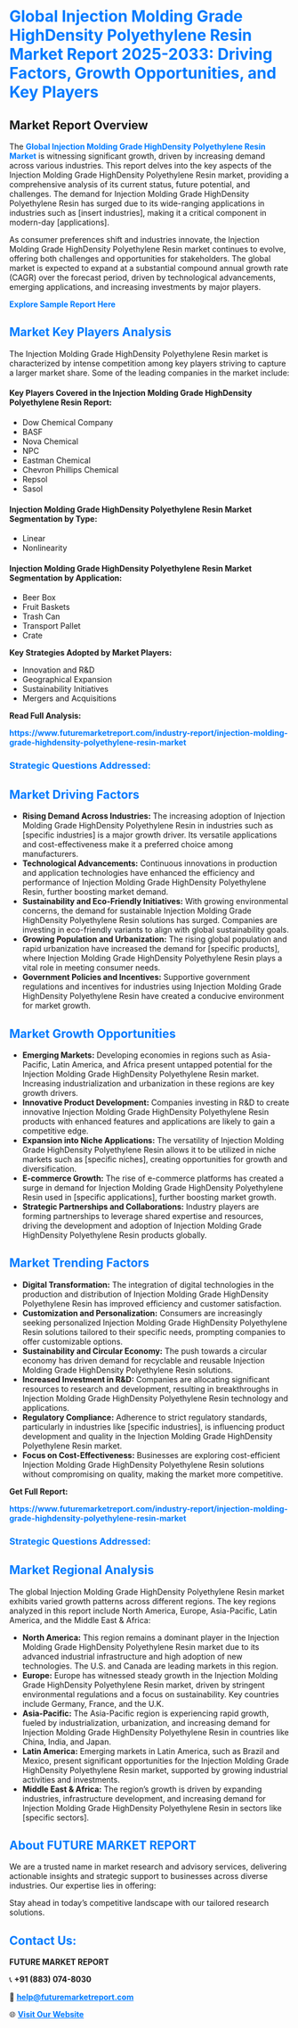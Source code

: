<h1 style="color: #007BFF;">Global Injection Molding Grade HighDensity Polyethylene Resin Market Report 2025-2033: Driving Factors, Growth Opportunities, and Key Players</h1>

<section id="overview">
<h2>Market Report Overview</h2>
<p>The <a href="https://www.futuremarketreport.com/industry-report/injection-molding-grade-highdensity-polyethylene-resin-market" style="color: #007BFF; text-decoration: none;"><strong>Global Injection Molding Grade HighDensity Polyethylene Resin Market</strong></a> is witnessing significant growth, driven by increasing demand across various industries. This report delves into the key aspects of the Injection Molding Grade HighDensity Polyethylene Resin market, providing a comprehensive analysis of its current status, future potential, and challenges. The demand for Injection Molding Grade HighDensity Polyethylene Resin has surged due to its wide-ranging applications in industries such as [insert industries], making it a critical component in modern-day [applications].</p>
<p>As consumer preferences shift and industries innovate, the Injection Molding Grade HighDensity Polyethylene Resin market continues to evolve, offering both challenges and opportunities for stakeholders. The global market is expected to expand at a substantial compound annual growth rate (CAGR) over the forecast period, driven by technological advancements, emerging applications, and increasing investments by major players.</p>
</section>

<section id="overview">
<p><a href="https://www.futuremarketreport.com/request-sample/reportId=44279" style="color: #007BFF; text-decoration: none;"><strong>Explore Sample Report Here</strong></a></p>
</section>

<section id="key-players">
<h2 style="color: #007BFF;">Market Key Players Analysis</h2>
<p>The Injection Molding Grade HighDensity Polyethylene Resin market is characterized by intense competition among key players striving to capture a larger market share. Some of the leading companies in the market include:</p>
<h4>Key Players Covered in the Injection Molding Grade HighDensity Polyethylene Resin Report:</h4>
<ul><li>Dow Chemical Company</li><li>BASF</li><li>Nova Chemical</li><li>NPC</li><li>Eastman Chemical</li><li>Chevron Phillips Chemical</li><li>Repsol</li><li>Sasol</li></ul>
<h4>Injection Molding Grade HighDensity Polyethylene Resin Market Segmentation by Type:</h4>
<ul><li>Linear</li><li>Nonlinearity</li></ul>

<h4>Injection Molding Grade HighDensity Polyethylene Resin Market Segmentation by Application:</h4>
<ul><li>Beer Box</li><li>Fruit Baskets</li><li>Trash Can</li><li>Transport Pallet</li><li>Crate</li></ul>
<p><strong>Key Strategies Adopted by Market Players:</strong></p>
<ul>
<li>Innovation and R&D</li>
<li>Geographical Expansion</li>
<li>Sustainability Initiatives</li>
<li>Mergers and Acquisitions</li>
</ul>
</section>

<section>
<p><strong>Read Full Analysis: </strong></p><a href="https://www.futuremarketreport.com/industry-report/injection-molding-grade-highdensity-polyethylene-resin-market" style="color: #007BFF; text-decoration: none;"><strong>https://www.futuremarketreport.com/industry-report/injection-molding-grade-highdensity-polyethylene-resin-market</strong></a>
<h3 style="color: #007BFF;">Strategic Questions Addressed:</h3>
</section>

<section id="driving-factors">
<h2 style="color: #007BFF;">Market Driving Factors</h2>
<ul>
<li><strong>Rising Demand Across Industries:</strong> The increasing adoption of Injection Molding Grade HighDensity Polyethylene Resin in industries such as [specific industries] is a major growth driver. Its versatile applications and cost-effectiveness make it a preferred choice among manufacturers.</li>
<li><strong>Technological Advancements:</strong> Continuous innovations in production and application technologies have enhanced the efficiency and performance of Injection Molding Grade HighDensity Polyethylene Resin, further boosting market demand.</li>
<li><strong>Sustainability and Eco-Friendly Initiatives:</strong> With growing environmental concerns, the demand for sustainable Injection Molding Grade HighDensity Polyethylene Resin solutions has surged. Companies are investing in eco-friendly variants to align with global sustainability goals.</li>
<li><strong>Growing Population and Urbanization:</strong> The rising global population and rapid urbanization have increased the demand for [specific products], where Injection Molding Grade HighDensity Polyethylene Resin plays a vital role in meeting consumer needs.</li>
<li><strong>Government Policies and Incentives:</strong> Supportive government regulations and incentives for industries using Injection Molding Grade HighDensity Polyethylene Resin have created a conducive environment for market growth.</li>
</ul>
</section>

<section id="growth-opportunities">
<h2 style="color: #007BFF;">Market Growth Opportunities</h2>
<ul>
<li><strong>Emerging Markets:</strong> Developing economies in regions such as Asia-Pacific, Latin America, and Africa present untapped potential for the Injection Molding Grade HighDensity Polyethylene Resin market. Increasing industrialization and urbanization in these regions are key growth drivers.</li>
<li><strong>Innovative Product Development:</strong> Companies investing in R&D to create innovative Injection Molding Grade HighDensity Polyethylene Resin products with enhanced features and applications are likely to gain a competitive edge.</li>
<li><strong>Expansion into Niche Applications:</strong> The versatility of Injection Molding Grade HighDensity Polyethylene Resin allows it to be utilized in niche markets such as [specific niches], creating opportunities for growth and diversification.</li>
<li><strong>E-commerce Growth:</strong> The rise of e-commerce platforms has created a surge in demand for Injection Molding Grade HighDensity Polyethylene Resin used in [specific applications], further boosting market growth.</li>
<li><strong>Strategic Partnerships and Collaborations:</strong> Industry players are forming partnerships to leverage shared expertise and resources, driving the development and adoption of Injection Molding Grade HighDensity Polyethylene Resin products globally.</li>
</ul>
</section>

<section id="trending-factors">
<h2 style="color: #007BFF;">Market Trending Factors</h2>
<ul>
<li><strong>Digital Transformation:</strong> The integration of digital technologies in the production and distribution of Injection Molding Grade HighDensity Polyethylene Resin has improved efficiency and customer satisfaction.</li>
<li><strong>Customization and Personalization:</strong> Consumers are increasingly seeking personalized Injection Molding Grade HighDensity Polyethylene Resin solutions tailored to their specific needs, prompting companies to offer customizable options.</li>
<li><strong>Sustainability and Circular Economy:</strong> The push towards a circular economy has driven demand for recyclable and reusable Injection Molding Grade HighDensity Polyethylene Resin solutions.</li>
<li><strong>Increased Investment in R&D:</strong> Companies are allocating significant resources to research and development, resulting in breakthroughs in Injection Molding Grade HighDensity Polyethylene Resin technology and applications.</li>
<li><strong>Regulatory Compliance:</strong> Adherence to strict regulatory standards, particularly in industries like [specific industries], is influencing product development and quality in the Injection Molding Grade HighDensity Polyethylene Resin market.</li>
<li><strong>Focus on Cost-Effectiveness:</strong> Businesses are exploring cost-efficient Injection Molding Grade HighDensity Polyethylene Resin solutions without compromising on quality, making the market more competitive.</li>
</ul>
</section>

<section>
<p><strong>Get Full Report: </strong></p><a href="https://www.futuremarketreport.com/industry-report/injection-molding-grade-highdensity-polyethylene-resin-market" style="color: #007BFF; text-decoration: none;"><strong>https://www.futuremarketreport.com/industry-report/injection-molding-grade-highdensity-polyethylene-resin-market</strong></a>
<h3 style="color: #007BFF;">Strategic Questions Addressed:</h3>
</section>


<section id="regional-analysis">
<h2 style="color: #007BFF;">Market Regional Analysis</h2>
<p>The global Injection Molding Grade HighDensity Polyethylene Resin market exhibits varied growth patterns across different regions. The key regions analyzed in this report include North America, Europe, Asia-Pacific, Latin America, and the Middle East & Africa:</p>
<ul>
<li><strong>North America:</strong> This region remains a dominant player in the Injection Molding Grade HighDensity Polyethylene Resin market due to its advanced industrial infrastructure and high adoption of new technologies. The U.S. and Canada are leading markets in this region.</li>
<li><strong>Europe:</strong> Europe has witnessed steady growth in the Injection Molding Grade HighDensity Polyethylene Resin market, driven by stringent environmental regulations and a focus on sustainability. Key countries include Germany, France, and the U.K.</li>
<li><strong>Asia-Pacific:</strong> The Asia-Pacific region is experiencing rapid growth, fueled by industrialization, urbanization, and increasing demand for Injection Molding Grade HighDensity Polyethylene Resin in countries like China, India, and Japan.</li>
<li><strong>Latin America:</strong> Emerging markets in Latin America, such as Brazil and Mexico, present significant opportunities for the Injection Molding Grade HighDensity Polyethylene Resin market, supported by growing industrial activities and investments.</li>
<li><strong>Middle East & Africa:</strong> The region’s growth is driven by expanding industries, infrastructure development, and increasing demand for Injection Molding Grade HighDensity Polyethylene Resin in sectors like [specific sectors].</li>
</ul>
</section>

<footer>
<h2 style="color: #007BFF;">About FUTURE MARKET REPORT</h2>
<p>We are a trusted name in market research and advisory services, delivering actionable insights and strategic support to businesses across diverse industries. Our expertise lies in offering:</p>

<p>Stay ahead in today’s competitive landscape with our tailored research solutions.</p>

<h2 style="color: #007BFF;">Contact Us:</h2>
<p><strong>FUTURE MARKET REPORT</strong></p>
<p>📞 <strong>+91 (883) 074-8030</strong></p>
<p>📧 <strong><a href="mailto:help@futuremarketreport.com" style="color: #007BFF;">help@futuremarketreport.com</a></strong></p>
<p>🌐 <strong><a href="https://www.futuremarketreport.com/" style="color: #007BFF;">Visit Our Website</a></strong></p>
</footer>